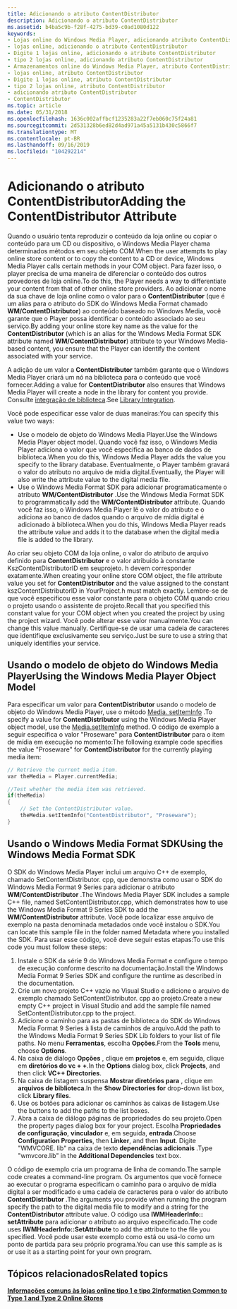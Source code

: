 ```yaml
---
title: Adicionando o atributo ContentDistributor
description: Adicionando o atributo ContentDistributor
ms.assetid: b4ba5c9b-f28f-4275-bd39-c0ad1080d122
keywords:
- Lojas online do Windows Media Player, adicionando atributo ContentDistributor
- lojas online, adicionando o atributo ContentDistributor
- Digite 1 lojas online, adicionando o atributo ContentDistributor
- tipo 2 lojas online, adicionando atributo ContentDistributor
- Armazenamentos online do Windows Media Player, atributo ContentDistributor
- lojas online, atributo ContentDistributor
- Digite 1 lojas online, atributo ContentDistributor
- tipo 2 lojas online, atributo ContentDistributor
- adicionando atributo ContentDistributor
- ContentDistributor
ms.topic: article
ms.date: 05/31/2018
ms.openlocfilehash: 1636c002affbcf1235283a22f7eb060c75f24a81
ms.sourcegitcommit: 2d531328b6ed82d4ad971a45a5131b430c5866f7
ms.translationtype: MT
ms.contentlocale: pt-BR
ms.lasthandoff: 09/16/2019
ms.locfileid: "104292214"
---
```

# <a name="adding-the-contentdistributor-attribute"></a><span data-ttu-id="d3587-113">Adicionando o atributo ContentDistributor</span><span class="sxs-lookup"><span data-stu-id="d3587-113">Adding the ContentDistributor Attribute</span></span>

<span data-ttu-id="d3587-114">Quando o usuário tenta reproduzir o conteúdo da loja online ou copiar o conteúdo para um CD ou dispositivo, o Windows Media Player chama determinados métodos em seu objeto COM.</span><span class="sxs-lookup"><span data-stu-id="d3587-114">When the user attempts to play online store content or to copy the content to a CD or device, Windows Media Player calls certain methods in your COM object.</span></span> <span data-ttu-id="d3587-115">Para fazer isso, o player precisa de uma maneira de diferenciar o conteúdo dos outros provedores de loja online.</span><span class="sxs-lookup"><span data-stu-id="d3587-115">To do this, the Player needs a way to differentiate your content from that of other online store providers.</span></span> <span data-ttu-id="d3587-116">Ao adicionar o nome da sua chave de loja online como o valor para o **ContentDistributor** (que é um alias para o atributo do SDK do Windows Media Format chamado **WM/ContentDistributor**) ao conteúdo baseado no Windows Media, você garante que o Player possa identificar o conteúdo associado ao seu serviço.</span><span class="sxs-lookup"><span data-stu-id="d3587-116">By adding your online store key name as the value for the **ContentDistributor** (which is an alias for the Windows Media Format SDK attribute named **WM/ContentDistributor**) attribute to your Windows Media-based content, you ensure that the Player can identify the content associated with your service.</span></span>

<span data-ttu-id="d3587-117">A adição de um valor a **ContentDistributor** também garante que o Windows Media Player criará um nó na biblioteca para o conteúdo que você fornecer.</span><span class="sxs-lookup"><span data-stu-id="d3587-117">Adding a value for **ContentDistributor** also ensures that Windows Media Player will create a node in the library for content you provide.</span></span> <span data-ttu-id="d3587-118">Consulte [integração de biblioteca](library-integration.md).</span><span class="sxs-lookup"><span data-stu-id="d3587-118">See [Library Integration](library-integration.md).</span></span>

<span data-ttu-id="d3587-119">Você pode especificar esse valor de duas maneiras:</span><span class="sxs-lookup"><span data-stu-id="d3587-119">You can specify this value two ways:</span></span>

-   <span data-ttu-id="d3587-120">Use o modelo de objeto do Windows Media Player.</span><span class="sxs-lookup"><span data-stu-id="d3587-120">Use the Windows Media Player object model.</span></span> <span data-ttu-id="d3587-121">Quando você faz isso, o Windows Media Player adiciona o valor que você especifica ao banco de dados de biblioteca.</span><span class="sxs-lookup"><span data-stu-id="d3587-121">When you do this, Windows Media Player adds the value you specify to the library database.</span></span> <span data-ttu-id="d3587-122">Eventualmente, o Player também gravará o valor do atributo no arquivo de mídia digital.</span><span class="sxs-lookup"><span data-stu-id="d3587-122">Eventually, the Player will also write the attribute value to the digital media file.</span></span>
-   <span data-ttu-id="d3587-123">Use o Windows Media Format SDK para adicionar programaticamente o atributo **WM/ContentDistributor** .</span><span class="sxs-lookup"><span data-stu-id="d3587-123">Use the Windows Media Format SDK to programmatically add the **WM/ContentDistributor** attribute.</span></span> <span data-ttu-id="d3587-124">Quando você faz isso, o Windows Media Player lê o valor do atributo e o adiciona ao banco de dados quando o arquivo de mídia digital é adicionado à biblioteca.</span><span class="sxs-lookup"><span data-stu-id="d3587-124">When you do this, Windows Media Player reads the attribute value and adds it to the database when the digital media file is added to the library.</span></span>

<span data-ttu-id="d3587-125">Ao criar seu objeto COM da loja online, o valor do atributo de arquivo definido para **ContentDistributor** e o valor atribuído à constante KszContentDistributorID em seuprojeto. h devem corresponder exatamente.</span><span class="sxs-lookup"><span data-stu-id="d3587-125">When creating your online store COM object, the file attribute value you set for **ContentDistributor** and the value assigned to the constant kszContentDistributorID in YourProject.h must match exactly.</span></span> <span data-ttu-id="d3587-126">Lembre-se de que você especificou esse valor constante para o objeto COM quando criou o projeto usando o assistente de projeto.</span><span class="sxs-lookup"><span data-stu-id="d3587-126">Recall that you specified this constant value for your COM object when you created the project by using the project wizard.</span></span> <span data-ttu-id="d3587-127">Você pode alterar esse valor manualmente.</span><span class="sxs-lookup"><span data-stu-id="d3587-127">You can change this value manually.</span></span> <span data-ttu-id="d3587-128">Certifique-se de usar uma cadeia de caracteres que identifique exclusivamente seu serviço.</span><span class="sxs-lookup"><span data-stu-id="d3587-128">Just be sure to use a string that uniquely identifies your service.</span></span>

## <a name="using-the-windows-media-player-object-model"></a><span data-ttu-id="d3587-129">Usando o modelo de objeto do Windows Media Player</span><span class="sxs-lookup"><span data-stu-id="d3587-129">Using the Windows Media Player Object Model</span></span>

<span data-ttu-id="d3587-130">Para especificar um valor para **ContentDistributor** usando o modelo de objeto do Windows Media Player, use o método [Media. setItemInfo](media-setiteminfo.md) .</span><span class="sxs-lookup"><span data-stu-id="d3587-130">To specify a value for **ContentDistributor** using the Windows Media Player object model, use the [Media.setItemInfo](media-setiteminfo.md) method.</span></span> <span data-ttu-id="d3587-131">O código de exemplo a seguir especifica o valor "Proseware" para **ContentDistributor** para o item de mídia em execução no momento:</span><span class="sxs-lookup"><span data-stu-id="d3587-131">The following example code specifies the value "Proseware" for **ContentDistributor** for the currently playing media item:</span></span>


```C++
// Retrieve the current media item.
var theMedia = Player.currentMedia;

//Test whether the media item was retrieved.
if(theMedia)
{
    // Set the ContentDistributor value.
    theMedia.setItemInfo("ContentDistributor", "Proseware");
}
```



## <a name="using-the-windows-media-format-sdk"></a><span data-ttu-id="d3587-132">Usando o Windows Media Format SDK</span><span class="sxs-lookup"><span data-stu-id="d3587-132">Using the Windows Media Format SDK</span></span>

<span data-ttu-id="d3587-133">O SDK do Windows Media Player inclui um arquivo C++ de exemplo, chamado SetContentDistributor. cpp, que demonstra como usar o SDK do Windows Media Format 9 Series para adicionar o atributo **WM/ContentDistributor** .</span><span class="sxs-lookup"><span data-stu-id="d3587-133">The Windows Media Player SDK includes a sample C++ file, named SetContentDistributor.cpp, which demonstrates how to use the Windows Media Format 9 Series SDK to add the **WM/ContentDistributor** attribute.</span></span> <span data-ttu-id="d3587-134">Você pode localizar esse arquivo de exemplo na pasta denominada metadados onde você instalou o SDK.</span><span class="sxs-lookup"><span data-stu-id="d3587-134">You can locate this sample file in the folder named Metadata where you installed the SDK.</span></span> <span data-ttu-id="d3587-135">Para usar esse código, você deve seguir estas etapas:</span><span class="sxs-lookup"><span data-stu-id="d3587-135">To use this code you must follow these steps:</span></span>

1.  <span data-ttu-id="d3587-136">Instale o SDK da série 9 do Windows Media Format e configure o tempo de execução conforme descrito na documentação.</span><span class="sxs-lookup"><span data-stu-id="d3587-136">Install the Windows Media Format 9 Series SDK and configure the runtime as described in the documentation.</span></span>
2.  <span data-ttu-id="d3587-137">Crie um novo projeto C++ vazio no Visual Studio e adicione o arquivo de exemplo chamado SetContentDistributor. cpp ao projeto.</span><span class="sxs-lookup"><span data-stu-id="d3587-137">Create a new empty C++ project in Visual Studio and add the sample file named SetContentDistributor.cpp to the project.</span></span>
3.  <span data-ttu-id="d3587-138">Adicione o caminho para as pastas de biblioteca do SDK do Windows Media Format 9 Series à lista de caminhos de arquivo.</span><span class="sxs-lookup"><span data-stu-id="d3587-138">Add the path to the Windows Media Format 9 Series SDK Lib folders to your list of file paths.</span></span> <span data-ttu-id="d3587-139">No menu **Ferramentas**, escolha **Opções**.</span><span class="sxs-lookup"><span data-stu-id="d3587-139">From the **Tools** menu, choose **Options**.</span></span>
4.  <span data-ttu-id="d3587-140">Na caixa de diálogo **Opções** , clique em **projetos** e, em seguida, clique em **diretórios do vc + +**.</span><span class="sxs-lookup"><span data-stu-id="d3587-140">In the **Options** dialog box, click **Projects**, and then click **VC++ Directories**.</span></span>
5.  <span data-ttu-id="d3587-141">Na caixa de listagem suspensa **Mostrar diretórios para** , clique em **arquivos de biblioteca**.</span><span class="sxs-lookup"><span data-stu-id="d3587-141">In the **Show Directories for** drop-down list box, click **Library files**.</span></span>
6.  <span data-ttu-id="d3587-142">Use os botões para adicionar os caminhos às caixas de listagem.</span><span class="sxs-lookup"><span data-stu-id="d3587-142">Use the buttons to add the paths to the list boxes.</span></span>
7.  <span data-ttu-id="d3587-143">Abra a caixa de diálogo páginas de propriedades do seu projeto.</span><span class="sxs-lookup"><span data-stu-id="d3587-143">Open the property pages dialog box for your project.</span></span> <span data-ttu-id="d3587-144">Escolha **Propriedades de configuração**, **vinculador** e, em seguida, **entrada**.</span><span class="sxs-lookup"><span data-stu-id="d3587-144">Choose **Configuration Properties**, then **Linker**, and then **Input**.</span></span> <span data-ttu-id="d3587-145">Digite "WMVCORE. lib" na caixa de texto **dependências adicionais** .</span><span class="sxs-lookup"><span data-stu-id="d3587-145">Type "wmvcore.lib" in the **Additional Dependencies** text box.</span></span>

<span data-ttu-id="d3587-146">O código de exemplo cria um programa de linha de comando.</span><span class="sxs-lookup"><span data-stu-id="d3587-146">The sample code creates a command-line program.</span></span> <span data-ttu-id="d3587-147">Os argumentos que você fornece ao executar o programa especificam o caminho para o arquivo de mídia digital a ser modificado e uma cadeia de caracteres para o valor do atributo **ContentDistributor** .</span><span class="sxs-lookup"><span data-stu-id="d3587-147">The arguments you provide when running the program specify the path to the digital media file to modify and a string for the **ContentDistributor** attribute value.</span></span> <span data-ttu-id="d3587-148">O código usa **IWMHeaderInfo:: setAttribute** para adicionar o atributo ao arquivo especificado.</span><span class="sxs-lookup"><span data-stu-id="d3587-148">The code uses **IWMHeaderInfo::SetAttribute** to add the attribute to the file you specified.</span></span> <span data-ttu-id="d3587-149">Você pode usar este exemplo como está ou usá-lo como um ponto de partida para seu próprio programa.</span><span class="sxs-lookup"><span data-stu-id="d3587-149">You can use this sample as is or use it as a starting point for your own program.</span></span>

## <a name="related-topics"></a><span data-ttu-id="d3587-150">Tópicos relacionados</span><span class="sxs-lookup"><span data-stu-id="d3587-150">Related topics</span></span>

<dl> <dt>

[<span data-ttu-id="d3587-151">**Informações comuns às lojas online tipo 1 e tipo 2**</span><span class="sxs-lookup"><span data-stu-id="d3587-151">**Information Common to Type 1 and Type 2 Online Stores**</span></span>](information-common-to-type-1-and-type-2-online-stores.md)
</dt> </dl>

 

 




